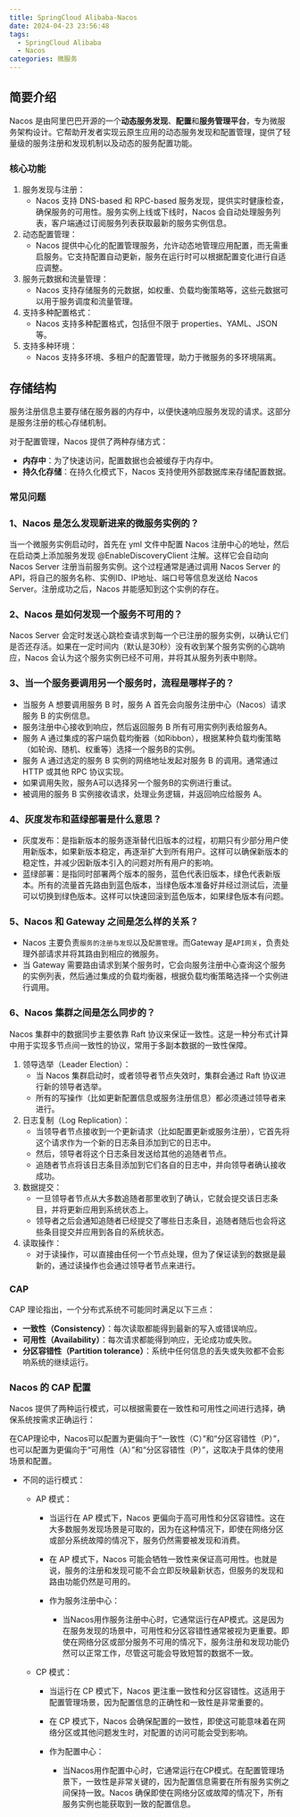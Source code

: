 ```yaml
---
title: SpringCloud Alibaba-Nacos
date: 2024-04-23 23:56:48
tags:
  - SpringCloud Alibaba
  - Nacos
categories: 微服务
---
```


## 简要介绍

Nacos 是由阿里巴巴开源的一个**动态服务发现**、**配置**和**服务管理平台**，专为微服务架构设计。它帮助开发者实现云原生应用的动态服务发现和配置管理，提供了轻量级的服务注册和发现机制以及动态的服务配置功能。

### 核心功能

1. 服务发现与注册：
   - Nacos 支持 DNS-based 和 RPC-based 服务发现，提供实时健康检查，确保服务的可用性。服务实例上线或下线时，Nacos 会自动处理服务列表，客户端通过订阅服务列表获取最新的服务实例信息。
2. 动态配置管理：
   - Nacos 提供中心化的配置管理服务，允许动态地管理应用配置，而无需重启服务。它支持配置自动更新，服务在运行时可以根据配置变化进行自适应调整。
3. 服务元数据和流量管理：
   - Nacos 支持存储服务的元数据，如权重、负载均衡策略等，这些元数据可以用于服务调度和流量管理。
4. 支持多种配置格式：
   - Nacos 支持多种配置格式，包括但不限于 properties、YAML、JSON等。
5. 支持多种环境：
   - Nacos 支持多环境、多租户的配置管理，助力于微服务的多环境隔离。

## 存储结构

服务注册信息主要存储在服务器的内存中，以便快速响应服务发现的请求。这部分是服务注册的核心存储机制。

对于配置管理，Nacos 提供了两种存储方式：

- **内存中**：为了快速访问，配置数据也会被缓存于内存中。
- **持久化存储**：在持久化模式下，Nacos 支持使用外部数据库来存储配置数据。

### 常见问题

### 1、Nacos 是怎么发现新进来的微服务实例的？

当一个微服务实例启动时，首先在 yml 文件中配置 Nacos 注册中心的地址，然后在启动类上添加服务发现 @EnableDiscoveryClient 注解。这样它会自动向 Nacos Server 注册当前服务实例。这个过程通常是通过调用 Nacos Server 的 API，将自己的服务名称、实例ID、IP地址、端口号等信息发送给 Nacos Server。注册成功之后，Nacos 并能感知到这个实例的存在。

### 2、Nacos 是如何发现一个服务不可用的？

Nacos Server 会定时发送心跳检查请求到每一个已注册的服务实例，以确认它们是否还存活。如果在一定时间内（默认是30秒）没有收到某个服务实例的心跳响应，Nacos 会认为这个服务实例已经不可用，并将其从服务列表中剔除。

### 3、当一个服务要调用另一个服务时，流程是哪样子的？

- 当服务 A 想要调用服务 B 时，服务 A 首先会向服务注册中心（Nacos）请求服务 B 的实例信息。
- 服务注册中心接收到响应，然后返回服务 B 所有可用实例列表给服务A。
- 服务 A 通过集成的客户端负载均衡器（如Ribbon），根据某种负载均衡策略（如轮询、随机、权重等）选择一个服务B的实例。
- 服务 A 通过选定的服务 B 实例的网络地址发起对服务 B 的调用。通常通过 HTTP 或其他 RPC 协议实现。
- 如果调用失败，服务A可以选择另一个服务B的实例进行重试。
- 被调用的服务 B 实例接收请求，处理业务逻辑，并返回响应给服务 A。

### 4、灰度发布和蓝绿部署是什么意思？

- 灰度发布：是指新版本的服务逐渐替代旧版本的过程，初期只有少部分用户使用新版本，如果新版本稳定，再逐渐扩大到所有用户。这样可以确保新版本的稳定性，并减少因新版本引入的问题对所有用户的影响。
- 蓝绿部署：是指同时部署两个版本的服务，蓝色代表旧版本，绿色代表新版本。所有的流量首先路由到蓝色版本，当绿色版本准备好并经过测试后，流量可以切换到绿色版本。这样可以快速回滚到蓝色版本，如果绿色版本有问题。

### 5、Nacos 和 Gateway 之间是怎么样的关系？

- Nacos 主要负责`服务的注册与发现`以及`配置管理`。而Gateway 是`API网关`，负责处理外部请求并将其路由到相应的微服务。
- 当 Gateway 需要路由请求到某个服务时，它会向服务注册中心查询这个服务的实例列表，然后通过集成的负载均衡器，根据负载均衡策略选择一个实例进行调用。

### 6、Nacos 集群之间是怎么同步的？

Nacos 集群中的数据同步主要依靠 Raft 协议来保证一致性。这是一种分布式计算中用于实现多节点间一致性的协议，常用于多副本数据的一致性保障。

1. 领导选举（Leader Election）：
   - 当 Nacos 集群启动时，或者领导者节点失效时，集群会通过 Raft 协议进行新的领导者选举。
   - 所有的写操作（比如更新配置信息或服务注册信息）都必须通过领导者来进行。
2. 日志复制（Log Replication）：
   - 当领导者节点接收到一个更新请求（比如配置更新或服务注册），它首先将这个请求作为一个新的日志条目添加到它的日志中。
   - 然后，领导者将这个日志条目发送给其他的追随者节点。
   - 追随者节点将该日志条目添加到它们各自的日志中，并向领导者确认接收成功。
3. 数据提交：
   - 一旦领导者节点从大多数追随者那里收到了确认，它就会提交该日志条目，并将更新应用到系统状态上。
   - 领导者之后会通知追随者已经提交了哪些日志条目，追随者随后也会将这些条目提交并应用到各自的系统状态。
4. 读取操作：
   - 对于读操作，可以直接由任何一个节点处理，但为了保证读到的数据是最新的，通过读操作也会通过领导者节点来进行。

### CAP

CAP 理论指出，一个分布式系统不可能同时满足以下三点：

- **一致性（Consistency）**：每次读取都能得到最新的写入或错误响应。
- **可用性（Availability）**：每次请求都能得到响应，无论成功或失败。
- **分区容错性（Partition tolerance）**：系统中任何信息的丢失或失败都不会影响系统的继续运行。

### Nacos 的 CAP 配置

Nacos 提供了两种运行模式，可以根据需要在一致性和可用性之间进行选择，确保系统按需求正确运行：

在CAP理论中，Nacos可以配置为更偏向于“一致性（C）”和“分区容错性（P）”，也可以配置为更偏向于“可用性（A）”和“分区容错性（P）”，这取决于具体的使用场景和配置。

- 不同的运行模式：

  - AP 模式：

    - 当运行在 AP 模式下，Nacos 更偏向于高可用性和分区容错性。这在大多数服务发现场景是可取的，因为在这种情况下，即使在网络分区或部分系统故障的情况下，服务仍然需要被发现和消费。

    - 在 AP 模式下，Nacos 可能会牺牲一致性来保证高可用性。也就是说，服务的注册和发现可能不会立即反映最新状态，但服务的发现和路由功能仍然是可用的。

    - 作为服务注册中心：

      - 当Nacos用作服务注册中心时，它通常运行在AP模式。这是因为在服务发现的场景中，可用性和分区容错性通常被视为更重要。即使在网络分区或部分服务不可用的情况下，服务注册和发现功能仍然可以正常工作，尽管这可能会导致短暂的数据不一致。

  - CP 模式：

    - 当运行在 CP 模式下，Nacos 更注重一致性和分区容错性。这适用于配置管理场景，因为配置信息的正确性和一致性是非常重要的。

    - 在 CP 模式下，Nacos 会确保配置的一致性，即使这可能意味着在网络分区或其他问题发生时，对配置的访问可能会受到影响。

    - 作为配置中心：

      - 当Nacos用作配置中心时，它通常运行在CP模式。在配置管理场景下，一致性是非常关键的，因为配置信息需要在所有服务实例之间保持一致。Nacos 确保即使在网络分区或故障的情况下，所有服务实例也能获取到一致的配置信息。